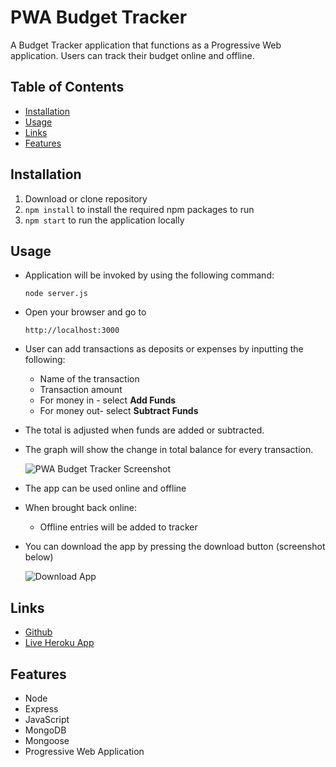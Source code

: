 # PWA Budget Tracker

A Budget Tracker application that functions as a Progressive Web application.  Users can track their budget online and offline.

## Table of Contents

* [Installation](#installation)
* [Usage](#usage)
* [Links](#Links)
* [Features](#Features)

## Installation

1. Download or clone repository
2. `npm install` to install the required npm packages to run
3. `npm start` to run the application locally

## Usage

* Application will be invoked by using the following command:

  `node server.js`

* Open your browser and go to
  
  `http://localhost:3000`

* User can add transactions as deposits or expenses by inputting the following:
  * Name of the transaction
  * Transaction amount
  * For money in - select **Add Funds**
  * For money out- select **Subtract Funds**

* The total is adjusted when funds are added or subtracted.

* The graph will show the change in total balance for every transaction.

  ![PWA Budget Tracker Screenshot](public/assets/images/pwa-budget-tracker-screenshot.png)

* The app can be used online and offline


* When brought back online:
  * Offline entries will be added to tracker

* You can download the app by pressing the download button (screenshot below)

  ![Download App](public/assets/images/)

## Links

* [Github]( LINK )
* [Live Heroku App]( LINK )

## Features

* Node
* Express
* JavaScript
* MongoDB
* Mongoose
* Progressive Web Application
